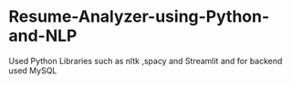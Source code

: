 # Resume-Analyzer-using-Python-and-NLP
Used Python Libraries such as nltk ,spacy and Streamlit and  for backend used  MySQL
